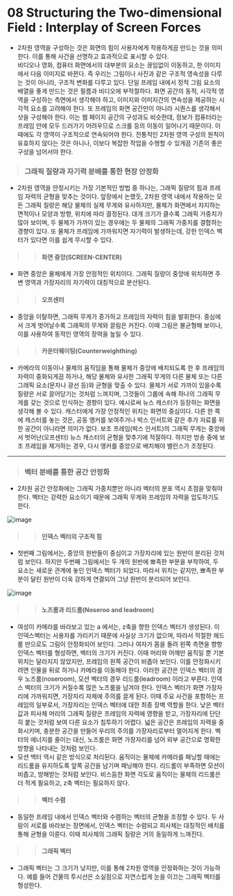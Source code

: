 # 08 Structuring the Two-dimensional Field : Interplay of Screen Forces
 * 2차원 영역을 구성하는 것은 화면의 힘이 사용자에게 작용하게끔 만드는 것을 의미한다. 이를 통해 사건을 선명하고 효과적으로 표시할 수 있다.      
   비디오나 영화, 컴퓨터 화면에서의 대부분의 요소는 끊임없이 이동하고, 한 이미지에서 다음 이미지로 바뀐다. 즉 우리는 그림이나 사진과 같은 구조적 영속성을 다루는 것이 아니라, 구조적 변화를 다루고 있다. 단일 프레임 내에서 정적 그림 요소의 배열을 좋게 만드는 것은 필름과 비디오에 부적절하다. 화면 공간의 동적, 시각적 영역을 구성하는 측면에서 생각해야 하고, 이미지와 이미지간의 연속성을 제공하는 시각적 요소를 고려해야 한다. 또 프레임의 화면 공간만이 아니라 시퀀스를 생각해서 샷을 구성해야 한다. 
이는 웹 페이지 공간의 구성과도 비슷한데, 정보가 컴퓨터라는 프레임 안에 모두 드러가기 어려우므로 스크롤 등의 이동이 일어나기 때문이다. 이 때에도 각 영역이 구조적으로 연속되어야 한다. 전통적인 2차원 영역 구성의 원칙이 유효하지 않다는 것은 아니나, 이보다 복잡한 작업을 수행할 수 있게끔 기존의 좋은 구성을 넘어서야 한다.    

> ### 그래픽 질량과 자기력 분배를 통한 현장 안정화
 * 2차원 영역을 안정시키는 가장 기본적인 방법 중 하나는, 그래픽 질량의 힘과 프레임 자력의 균형을 맞추는 것이다. 앞장에서 논했듯, 2차원 영역 내에서 작용하는 모든 그래픽 질량은 해당 물체의 실제 무게와 유사하지만, 물체가 화면에서 차지하는 면적이나 모양과 방향, 위치에 따라 결정된다. 대개 크기가 클수록 그래픽 가중치가 많아 보이며, 두 물체가 가까이 있는 경우에는 두 물체의 그래픽 가중치를 결합하는 경향이 있다. 또 물체가 프레임에 가까워지면 자기력이 발생하는데, 강한 인덱스 벡터가 있다면 이를 쉽게 무시할 수 있다. 
 
>	> #### 화면 중앙(SCREEN-CENTER)
 * 화면 중앙은 물체에게 가장 안정적인 위치이다. 그래픽 질량이 중앙에 위치하면 주변 영역과 가장자리의 자기력이 대칭적으로 분산된다. 

>	> #### 오프센터
 * 중앙을 이탈하면, 그래픽 무게가 증가하고 프레임의 자력이 힘을 발휘한다. 중심에서 크게 벗어날수록 그래픽의 무게와 끌림은 커진다. 이때 그림은 불균형해 보이나, 이를 사용하여 동적인 영역의 장력을 높일 수 있다. 

>	> #### 카운터웨이팅(Counterweighthing) 
 * 카메라의 이동이나 물체의 움직임을 통해 물체가 중앙에 배치되도록 한 후 프레임의 자력이 중화되게끔 하거나, 해당 물체와 유사한 그래픽 무게의 다른 물체 또는 다른 그래픽 요소(문자나 광선 등)와 균형을 맞출 수 있다. 물체가 서로 가까이 있을수록 질량은 서로 끌어당기는 것처럼 느껴지며, 그것들이 그룹에 속해 하나의 그래픽 무게를 갖는 것으로 인식하는 경향이 있다. 예시로써 뉴스 캐스터가 등장하는 화면을 생각해 볼 수 있다. 캐스터에게 가장 안정적인 위치는 화면의 중심이다. 다른 한 쪽에 캐스터를 놓는 것은, 공동 앵커를 보여주거나 박스 인서트와 같은 추가 자료를 위한 공간이 아니라면 의미가 없다. 보조 프레임(박스 인서트)의 그래픽 무게는 중앙에서 벗어난(오프센터) 뉴스 캐스터의 균형을 맞추기에 적절하다. 하지만 방송 중에 보조 프레임을 제거하는 경우, 다시 앵커를 중앙으로 배치해야 밸런스가 조정된다. 
------------------------------------------------------------------------------------
> ### 벡터 분배를 통한 공간 안정화
  * 2차원 공간 안정화에는 그래픽 가중치뿐만 아니라 벡터의 분포 역시 초점을 맞춰야 한다. 벡터는 강력한 요소이기 때문에 그래픽 무게와 프레임의 자력을 압도하기도 한다. 
  
   ![image](https://user-images.githubusercontent.com/80778903/112726968-73119b00-8f63-11eb-8111-d5034d421494.png)
 > > #### 인덱스 벡터의 구조적 힘
 * 첫번째 그림에서는, 중앙의 원반들이 중심이고 가장자리에 있는 원반이 분리된 것처럼 보인다. 하지만 두번째 그림에서는 두 개의 원반에 뾰족한 부분을 부착하여, 두 요소는 새로운 관계에 놓인 인덱스 벡터가 되었다. 따라서 위치는 같지만, 뾰족한 부분이 달린 원반이 더욱 강하게 연결되어 그냥 원반이 분리되어 보인다. 
 
![image](https://user-images.githubusercontent.com/80778903/112727690-0ac4b880-8f67-11eb-8a3d-9ec008552714.png)
 > > #### 노즈룸과 리드룸(Noseroo and leadroom)
  * 여성이 카메라를 바라보고 있는 a 에서는, z축을 향한 인덱스 벡터가 생성된다. 이 인덱스벡터는 사용자를 가리키기 때문에 사실상 크기가 없으며, 따라서 적절한 헤드룸 만으로도 그림이 안정화되어 보인다. 그러나 여자가 몸을 돌려 왼쪽 측면을 향항 인덱스 벡터를 형성하면, 벡터의 크기가 커진다. 이때 머리와 어깨만 움직일 뿐 기본 위치는 달라지지 않았지만, 프레임의 왼쪽 공간이 비좁아 보인다. 이를 안정화시키려면 인물을 뒤로 하거나 카메라를 이동해야 한다. 이러한 공간은 인덱스 벡터의 경우 노즈룸(noseroom), 모션 벡터의 경우 리드룸(leadroom) 이라고 부른다. 인덱스 벡터의 크기가 커질수록 많은 노즈룸을 남겨야 한다. 인덱스 벡터가 화면 가장자리에 가까워지면, 가장자리 자체에 주의를 끌게 된다. 이때 주요 사건을 포함하는 프레임의 일부로서, 가장자리는 인덱스 벡터에 대한 최종 장벽 역할을 한다. 낮은 벡터값과 피사체 머리의 그래픽 질량은 프레임의 자력에 영향을 받고, 가장자리에 단단히 붙는 것처럼 보여 다른 요소가 침투하기 어렵다. 
  넓은 공간은 프레임의 자력을 중화시키며, 충분한 공간을 만들어 우리의 주의를 가장자리로부터 멀어지게 한다. 벡터의 에너지를 줄이는 대신, 노즈룸은 화면 가장자리를 넘어 외부 공간으로 명확한 방향을 나타내는 것처럼 보인다.     
  * 모션 백터 역시 같은 방식으로 처리된다. 움직이는 물체에 카메라를 패닝할 때에는 리드룸을 유지하도록 앞쪽 공간을 남기며 패닝해야 한다. 리드룸이 부족하면 모션이 비좁고, 방해받는 것처럼 보인다. 비스듬한 화면 각도로 움직이는 물체의 리드룸은 더 적게 필요하고, z축 벡터는 필요하지 않다. 

 > > #### 벡터 수렴
 * 동일한 프레임 내에서 인덱스 벡터와 수렴하는 벡터의 균형을 조정할 수 있다. 두 사람이 서로를 바라보는 장면에서, 인덱스 벡터는 수렴되고 피사체는 대칭적인 배치를 통해 균형을 이룬다. 이때 피사체의 그래픽 질량은 거의 동일하게 느껴진다. 

 > > #### 그래픽 벡터
 * 그래픽 벡터는 그 크기가 낮지만, 이를 통해 2차원 영역을 안정화하는 것이 가능하다. 예를 들어 건물의 투시선은 소실점으로 자연스럽게 눈을 이끄는 그래픽 벡터를 형성한다. 
